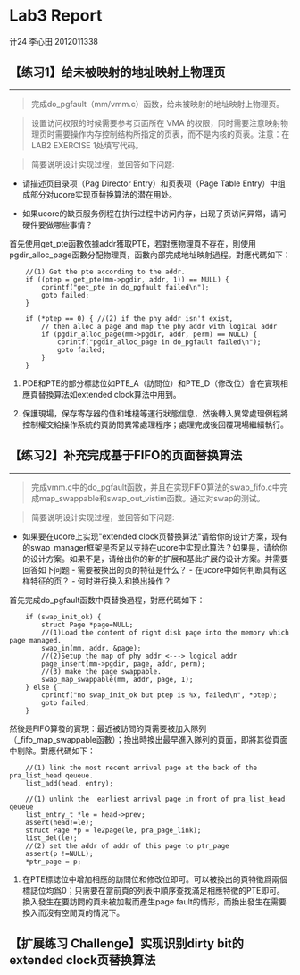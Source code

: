 # Lab3 Report

计24 李心田 2012011338

## 【练习1】给未被映射的地址映射上物理页
---
> 完成do_pgfault（mm/vmm.c）函数，给未被映射的地址映射上物理页。

> 设置访问权限的时候需要参考页面所在 VMA 的权限，同时需要注意映射物理页时需要操作内存控制结构所指定的页表，而不是内核的页表。注意：在LAB2 EXERCISE 1处填写代码。

> 简要说明设计实现过程，並回答如下问题:

- 请描述页目录项（Pag Director Entry）和页表项（Page Table Entry）中组成部分对ucore实现页替换算法的潜在用处。

- 如果ucore的缺页服务例程在执行过程中访问内存，出现了页访问异常，请问硬件要做哪些事情？

首先使用get_pte函數依據addr獲取PTE，若對應物理頁不存在，則使用pgdir_alloc_page函數分配物理頁，函數內部完成地址映射過程。對應代碼如下：
```
	//(1) Get the pte according to the addr.
	if ((ptep = get_pte(mm->pgdir, addr, 1)) == NULL) {
		cprintf("get_pte in do_pgfault failed\n");
		goto failed;
	}

	if (*ptep == 0) { //(2) if the phy addr isn't exist,
		// then alloc a page and map the phy addr with logical addr
		if (pgdir_alloc_page(mm->pgdir, addr, perm) == NULL) {
			cprintf("pgdir_alloc_page in do_pgfault failed\n");
			goto failed;
		}
	}
```

1. PDE和PTE的部分標誌位如PTE_A（訪問位）和PTE_D（修改位）會在實現相應頁替換算法如extended clock算法中用到。

1. 保護現場，保存寄存器的值和堆棧等運行狀態信息，然後轉入異常處理例程將控制權交給操作系統的頁訪問異常處理程序；處理完成後回覆現場繼續執行。



## 【练习2】补充完成基于FIFO的页面替换算法
---
> 完成vmm.c中的do_pgfault函数，并且在实现FIFO算法的swap_fifo.c中完成map_swappable和swap_out_vistim函数。通过对swap的测试。

> 简要说明设计实现过程，並回答如下问题:

- 如果要在ucore上实现"extended clock页替换算法"请给你的设计方案，现有的swap_manager框架是否足以支持在ucore中实现此算法？如果是，请给你的设计方案。如果不是，请给出你的新的扩展和基此扩展的设计方案。并需要回答如下问题
		- 需要被换出的页的特征是什么？
		- 在ucore中如何判断具有这样特征的页？
		- 何时进行换入和换出操作？

首先完成do_pgfault函数中頁替換過程，對應代碼如下：
```
	if (swap_init_ok) {
		struct Page *page=NULL;
		//(1)Load the content of right disk page into the memory which page managed.
		swap_in(mm, addr, &page);
		//(2)Setup the map of phy addr <---> logical addr
		page_insert(mm->pgdir, page, addr, perm);
		//(3) make the page swappable.
		swap_map_swappable(mm, addr, page, 1);
	} else {
		cprintf("no swap_init_ok but ptep is %x, failed\n", *ptep);
		goto failed;
	}
```

然後是FIFO算發的實現：最近被訪問的頁需要被加入隊列（_fifo_map_swappable函數）；換出時換出最早進入隊列的頁面，即將其從頁面中剔除。對應代碼如下：
```
	//(1) link the most recent arrival page at the back of the pra_list_head qeueue.
	list_add(head, entry);
```
```
	//(1) unlink the  earliest arrival page in front of pra_list_head qeueue
	list_entry_t *le = head->prev;
	assert(head!=le);
	struct Page *p = le2page(le, pra_page_link);
	list_del(le);
	//(2) set the addr of addr of this page to ptr_page
	assert(p !=NULL);
	*ptr_page = p;
```

1. 在PTE標誌位中增加相應的訪問位和修改位即可。可以被換出的頁特徵爲兩個標誌位均爲0；只需要在當前頁的列表中順序查找滿足相應特徵的PTE即可。換入發生在要訪問的頁未被加載而產生page fault的情形，而換出發生在需要換入而沒有空閒頁的情況下。


## 【扩展练习 Challenge】实现识别dirty bit的 extended clock页替换算法
